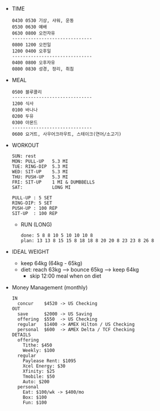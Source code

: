 * TIME
  ```
  0430 0530 기상, 샤워, 운동
  0530 0630 예배
  0630 0800 오전자유
  ------------------------------
  0800 1200 오전일              
  1200 0400 오후일              
  ------------------------------
  0400 0800 오후자유
  0800 0830 성경, 정리, 취침
  ```

* MEAL
  ```
  0500 블루콜리
  ------------------------------
  1200 식사
  0100 바나나
  0200 두유
  0300 아몬드
  ------------------------------
  0600 요거트, 사우어크라우트, 스테이크(연어/소고기)
  ```

* WORKOUT
  ```
  SUN: rest
  MON: PULL-UP   5.3 MI
  TUE: RING-DIP  5.3 MI
  WED: SIT-UP    5.3 MI
  THU: PUSH-UP   5.3 MI
  FRI: SIT-UP    1 MI & DUMBBELLS
  SAT:           LONG MI

  PULL-UP : 5 SET
  RING-DIP: 5 SET
  PUSH-UP : 100 REP
  SIT-UP  : 100 REP
  ```

  * RUN (LONG)
    ```
    done: 5 8 8 10 5 10 10 10 8
    plan: 13 13 8 15 15 8 18 18 8 20 20 8 23 23 8 26 8
    ```

* IDEAL WEIGHT
  * keep 64kg (64kg - 65kg)
  * diet: reach 63kg --> bounce 65kg --> keep 64kg
    * skip 12:00 meal when on diet

* Money Management (monthly)
  ```
  IN
    concur    $4520 -> US Checking
  OUT
    save      $2000 -> US Saving
    offering  $550  -> US Checking
    regular   $1400 -> AMEX Hilton / US Checking
    personal  $600  -> AMEX Delta / TCF Checking
  DETAILS
    offering
      Tithe: $450
      Weekly: $100
    regular
      Paylease Rent: $1095
      Xcel Energy: $30
      Xfinity: $25
      Tmobile: $50
      Auto: $200
    personal
      Eat: $100/wk -> $400/mo
      Box: $100
      Fun: $100
  ```
